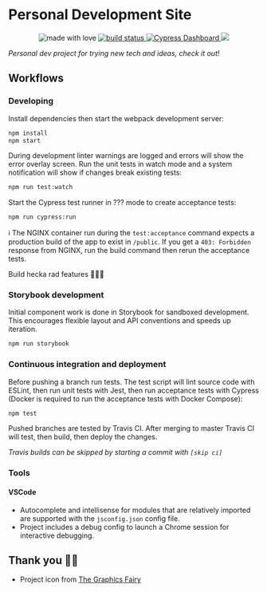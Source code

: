 # Personal Development Site

<p align="center">
  <img src="https://img.shields.io/badge/%20%20%F0%9F%A6%84%F0%9F%8C%88-made%20with%20love-ce068b.svg" alt="made with love" />
  <a href="https://travis-ci.com/DHedgecock/danhedgecock">
    <img src="https://travis-ci.com/DHedgecock/danhedgecock.svg?branch=master" alt="build status">
  </a>
  <a href="https://dashboard.cypress.io/#/projects/ma3dkn/runs">
    <img src="https://img.shields.io/badge/cypress-dashboard-brightgreen.svg" alt="Cypress Dashboard">
  </a>
  <a href="https://codeclimate.com/github/DHedgecock/danhedgecock/maintainability">
    <img src="https://api.codeclimate.com/v1/badges/a621b79ba64efb73ea87/maintainability" />
  </a>
</p>

_Personal dev project for trying new tech and ideas, check it out!_

## Workflows

### Developing

Install dependencies then start the webpack development server:

```sh
npm install
npm start
```

During development linter warnings are logged and errors will show the error
overlay screen. Run the unit tests in watch mode and a system notification will
show if changes break existing tests:

```sh
npm run test:watch
```

Start the Cypress test runner in ??? mode to create acceptance tests:

```sh
npm run cypress:run
```

ℹ️ The NGINX container run during the `test:acceptance` command expects a
production build of the app to exist in `/public`. If you get a `403: Forbidden`
response from NGINX, run the build command then rerun the acceptance tests.

Build hecka rad features 🦄🌈🎉

### Storybook development

Initial component work is done in Storybook for sandboxed development. This
encourages flexible layout and API conventions and speeds up iteration.

```sh
npm run storybook
```

### Continuous integration and deployment

Before pushing a branch run tests. The test script will lint source code with
ESLint, then run unit tests with Jest, then run acceptance tests with Cypress
(Docker is required to run the acceptance tests with Docker Compose):

```sh
npm test
```

Pushed branches are tested by Travis CI. After merging to master Travis CI will
test, then build, then deploy the changes.

_Travis builds can be skipped by starting a commit with `[skip ci]`_

### Tools

#### VSCode

- Autocomplete and intellisense for modules that are relatively imported are
  supported with the `jsconfig.json` config file.
- Project includes a debug config to launch a Chrome session for interactive
  debugging.

## Thank you 🙇‍♂️

- Project icon from [The Graphics Fairy](https://thegraphicsfairy.com/)
